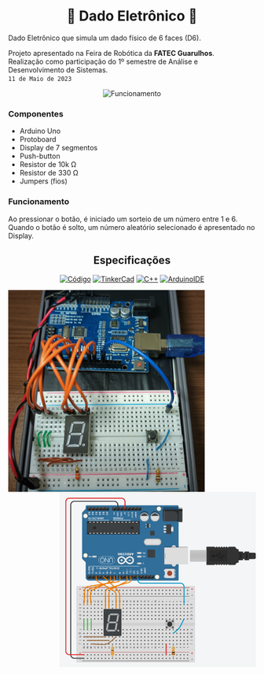 <div align="center">

# :game_die: Dado Eletrônico :game_die:
</div>

Dado Eletrônico que simula um dado físico de 6 faces (D6).

Projeto apresentado na Feira de Robótica da **FATEC Guarulhos**.  
Realização como participação do 1º semestre de Análise e Desenvolvimento de Sistemas.  
`11 de Maio de 2023`

<div align="center">
<img src="/Funcionamento.gif" alt="Funcionamento">
</div>
  
### Componentes
- Arduino Uno
- Protoboard
- Display de 7 segmentos
- Push-button
- Resistor de 10k Ω
- Resistor de 330 Ω 
- Jumpers (fios)
  
  
### Funcionamento
Ao pressionar o botão, é iniciado um sorteio de um número entre 1 e 6.  
Quando o botão é solto, um número aleatório selecionado é apresentado no Display.

<div align="center">

## Especificações
  
[![Código](https://img.shields.io/badge/Código-black?style=for-the-badge)](https://github.com/gabriellabueno/Dado-Eletronico/blob/main/codigo.c%2B%2B)
[![TinkerCad](https://img.shields.io/badge/Circuito%20Tinkercad-red?style=for-the-badge)](https://www.tinkercad.com/things/6grCl2sPp0o)
[![C++](https://img.shields.io/badge/Linguagem%20C%2B%2B-00599C?style=for-the-badge&logo=c%2B%2B&logoColor=white)](https://cplusplus.com)
[![ArduinoIDE](https://img.shields.io/badge/Arduino_IDE-00979D?style=for-the-badge&logo=arduino&logoColor=white)](https://www.arduino.cc/en/software)
</div>

<img src="/Dado-Eletronico.jpg" width="400px" align="left" alt="Dado Eletrônico">
<img src="/Circuito-Tinkercad.png" width="400px" align="right" alt="Circuito no Tinkercad">


